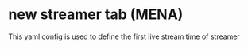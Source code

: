 # new streamer tab (MENA)

This yaml config is used to define the first live stream time of streamer
